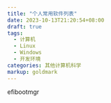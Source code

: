 ```yaml
---
title: "个人常用软件列表"
date: 2023-10-13T21:20:54+08:00
draft: true
tags:
  - 计算机
  - Linux
  - Windows
  - 开发环境
categories: 其他计算机科学
markup: goldmark
---
```


efibootmgr
